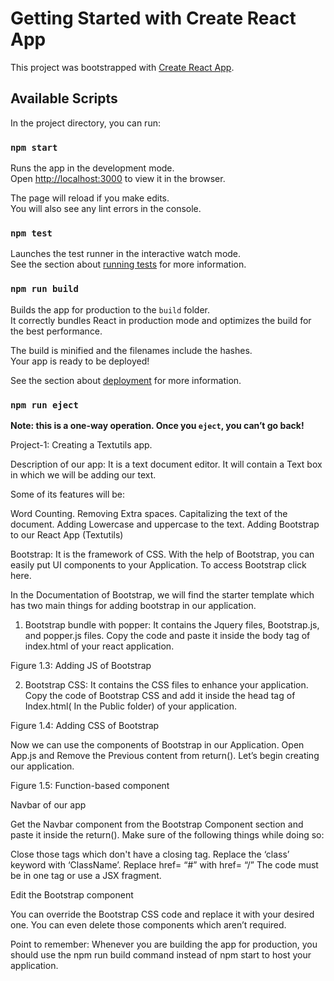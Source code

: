# Getting Started with Create React App

This project was bootstrapped with [Create React App](https://github.com/facebook/create-react-app).

## Available Scripts

In the project directory, you can run:

### `npm start`

Runs the app in the development mode.\
Open [http://localhost:3000](http://localhost:3000) to view it in the browser.

The page will reload if you make edits.\
You will also see any lint errors in the console.

### `npm test`

Launches the test runner in the interactive watch mode.\
See the section about [running tests](https://facebook.github.io/create-react-app/docs/running-tests) for more information.

### `npm run build`

Builds the app for production to the `build` folder.\
It correctly bundles React in production mode and optimizes the build for the best performance.

The build is minified and the filenames include the hashes.\
Your app is ready to be deployed!

See the section about [deployment](https://facebook.github.io/create-react-app/docs/deployment) for more information.

### `npm run eject`

**Note: this is a one-way operation. Once you `eject`, you can’t go back!**

Project-1: Creating a Textutils app.

Description of our app: It is a text document editor. It will contain a Text box in which we will be adding our text.

Some of its features will be:

Word Counting.
Removing Extra spaces.
Capitalizing the text of the document.
Adding Lowercase and uppercase to the text.
Adding Bootstrap to our React App (Textutils)

Bootstrap: It is the framework of CSS. With the help of Bootstrap, you can easily put UI components to your Application. To access Bootstrap click here.

In the Documentation of Bootstrap, we will find the starter template which has two main things for adding bootstrap in our application.

1. Bootstrap bundle with popper: It contains the Jquery files, Bootstrap.js, and popper.js files. Copy the code and paste it inside the body tag of  index.html of your react application.



Figure 1.3: Adding JS of Bootstrap

 

2. Bootstrap CSS: It contains the CSS files to enhance your application. Copy the code of Bootstrap CSS and add it inside the head tag of Index.html( In the Public folder) of your application.



Figure 1.4: Adding CSS of Bootstrap

Now we can use the components of Bootstrap in our Application. Open App.js and Remove the Previous content from return(). Let’s begin creating our application.



Figure 1.5: Function-based component

 

Navbar of our app

Get the Navbar component from the Bootstrap Component section and paste it inside the return(). Make sure of the following things while doing so:

Close those tags which don't have a closing tag. 
Replace the ‘class’ keyword with ‘ClassName’.
Replace href= “#” with href= “/”
The code must be in one tag or use a JSX fragment.
 

Edit the Bootstrap component

You can override the Bootstrap CSS code and replace it with your desired one. You can even delete those components which aren’t required.

Point to remember: Whenever you are building the app for production, you should use the npm run build command instead of npm start to host your application.
